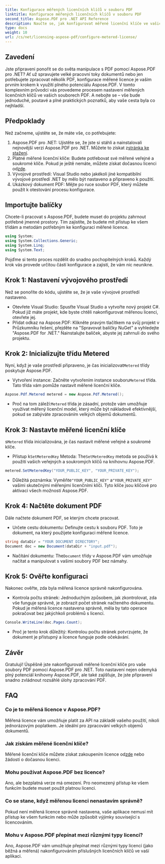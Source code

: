 ```yaml
---
title: Konfigurace měřených licenčních klíčů v souboru PDF
linktitle: Konfigurace měřených licenčních klíčů v souboru PDF
second_title: Aspose.PDF pro .NET API Reference
description: Naučte se, jak konfigurovat měřené licenční klíče ve vašich souborech PDF pomocí Aspose.PDF for .NET, pomocí tohoto komplexního průvodce krok za krokem.
type: docs
weight: 10
url: /cs/net/licensing-aspose-pdf/configure-metered-license/
---
```

## Zavedení

Jste připraveni ponořit se do světa manipulace s PDF pomocí Aspose.PDF pro .NET? Ať už spravujete velké pracovní toky dokumentů nebo jen potřebujete zpracovat několik PDF, konfigurace měřené licence je vaším prvním krokem k využití plného potenciálu Aspose.PDF. V tomto komplexním průvodci vás provedeme procesem nastavení měřených licenčních klíčů ve vašich souborech PDF. A nebojte se – vše bude jednoduché, poutavé a plné praktických poznatků, aby vaše cesta byla co nejhladší.

## Předpoklady

Než začneme, ujistěte se, že máte vše, co potřebujete:

1.  Aspose.PDF pro .NET: Ujistěte se, že jste si stáhli a nainstalovali nejnovější verzi Aspose.PDF pro .NET. Můžete to získat z[stránka ke stažení](https://releases.aspose.com/pdf/net/).
2.  Platné měřené licenční klíče: Budete potřebovat své měřené veřejné a soukromé klíče. Pokud je ještě nemáte, můžete získat dočasnou licenci od[zde](https://purchase.aspose.com/temporary-license/).
3. Vývojové prostředí: Visual Studio nebo jakékoli jiné kompatibilní vývojové prostředí .NET by mělo být nastaveno a připraveno k použití.
4. Ukázkový dokument PDF: Mějte po ruce soubor PDF, který můžete použít k otestování procesu konfigurace.

## Importujte balíčky

Chcete-li pracovat s Aspose.PDF, budete muset do projektu zahrnout potřebné jmenné prostory. Tím zajistíte, že budete mít přístup ke všem třídám a metodám potřebným ke konfiguraci měřené licence.

```csharp
using System;
using System.Collections.Generic;
using System.Linq;
using System.Text;
```

Pojďme si tento proces rozdělit do snadno pochopitelných kroků. Každý krok vás provede určitou částí konfigurace a zajistí, že vám nic neunikne.

## Krok 1: Nastavení vývojového prostředí

Než se ponoříte do kódu, ujistěte se, že je vaše vývojové prostředí nastaveno.

- Otevřete Visual Studio: Spusťte Visual Studio a vytvořte nový projekt C#. Pokud již máte projekt, kde byste chtěli nakonfigurovat měřenou licenci, otevřete jej.
- Přidat odkaz na Aspose.PDF: Klikněte pravým tlačítkem na svůj projekt v Průzkumníku řešení, přejděte na "Spravovat balíčky NuGet" a vyhledejte "Aspose.PDF for .NET." Nainstalujte balíček, abyste jej zahrnuli do svého projektu.

## Krok 2: Inicializujte třídu Metered

 Nyní, když je vaše prostředí připraveno, je čas inicializovat`Metered` třídy poskytuje Aspose.PDF.

-  Vytvoření instance: Začněte vytvořením instance souboru`Metered` třída. Tato třída vám pomůže nastavit měřené licenční klíče.

```csharp
Aspose.Pdf.Metered metered = new Aspose.Pdf.Metered();
```

-  Proč na tom záleží:`Metered` třída je zásadní, protože vám umožňuje využívat měřený licenční model, který může být nákladově efektivnější, pokud se zabýváte zpracováním velkých objemů dokumentů.

## Krok 3: Nastavte měřené licenční klíče

 s`Metered` třída inicializována, je čas nastavit měřené veřejné a soukromé klíče.

-  Přístup k`SetMeteredKey` Metoda: The`SetMeteredKey` metoda se používá k použití vašich veřejných a soukromých klíčů na knihovnu Aspose.PDF.

```csharp
metered.SetMeteredKey("YOUR_PUBLIC_KEY", "YOUR_PRIVATE_KEY");
```

-  Důležitá poznámka: Vyměňte`"YOUR_PUBLIC_KEY"` a`"YOUR_PRIVATE_KEY"` vašimi skutečnými měřenými licenčními klíči. Tyto klíče jsou klíčové pro aktivaci všech možností Aspose.PDF.

## Krok 4: Načtěte dokument PDF

Dále načtete dokument PDF, se kterým chcete pracovat.

- Určete cestu dokumentu: Definujte cestu k souboru PDF. Toto je dokument, na který použijete konfiguraci měřené licence.

```csharp
string dataDir = "YOUR DOCUMENT DIRECTORY";
Document doc = new Document(dataDir + "input.pdf");
```

-  Načítání dokumentu: The`Document` třídy v Aspose.PDF vám umožňuje načítat a manipulovat s vašimi soubory PDF bez námahy.

## Krok 5: Ověřte konfiguraci

Nakonec ověřte, zda byla měřená licence správně nakonfigurována.

- Kontrola počtu stránek: Jednoduchým způsobem, jak zkontrolovat, zda vše funguje správně, je zobrazit počet stránek načteného dokumentu. Pokud je měřená licence nastavena správně, měla by tato operace pokračovat bez jakýchkoli problémů s licencí.

```csharp
Console.WriteLine(doc.Pages.Count);
```

- Proč je tento krok důležitý: Kontrolou počtu stránek potvrzujete, že dokument je přístupný a licence funguje podle očekávání.

## Závěr

Gratuluji! Úspěšně jste nakonfigurovali měřené licenční klíče pro vaše soubory PDF pomocí Aspose.PDF pro .NET. Toto nastavení nejen odemyká plný potenciál knihovny Aspose.PDF, ale také zajišťuje, že jste připraveni snadno zvládnout rozsáhlé úlohy zpracování PDF.

## FAQ

### Co je to měřená licence v Aspose.PDF?  
Měřená licence vám umožňuje platit za API na základě vašeho použití, nikoli jednorázovým poplatkem. Je ideální pro zpracování velkých objemů dokumentů.

### Jak získám měřené licenční klíče?  
 Měřené licenční klíče můžete získat zakoupením licence od[zde](https://purchase.aspose.com/buy) nebo žádostí o dočasnou licenci.

### Mohu používat Aspose.PDF bez licence?  
Ano, ale bezplatná verze má omezení. Pro neomezený přístup ke všem funkcím budete muset použít platnou licenci.

### Co se stane, když měřenou licenci nenastavím správně?  
Pokud není měřená licence správně nastavena, vaše aplikace nemusí mít přístup ke všem funkcím nebo může způsobit výjimky související s licencováním.

### Mohu v Aspose.PDF přepínat mezi různými typy licencí?  
Ano, Aspose.PDF vám umožňuje přepínat mezi různými typy licencí (jako běžná a měřená) nakonfigurováním příslušných licenčních klíčů ve vaší aplikaci.
